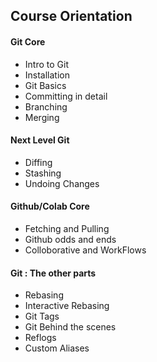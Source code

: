 ## Course Orientation 

#### Git Core 

- Intro to Git
- Installation 
- Git Basics
- Committing in detail
- Branching
- Merging

#### Next Level Git

- Diffing
- Stashing
- Undoing Changes

#### Github/Colab Core 

- Fetching and Pulling
- Github odds and ends 
- Colloborative and WorkFlows

#### Git : The other parts 

- Rebasing
- Interactive Rebasing
- Git Tags
- Git Behind the scenes
- Reflogs
- Custom Aliases 

